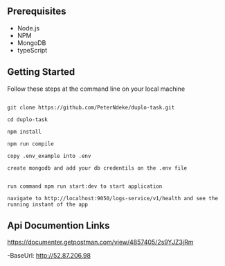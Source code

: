 ## Prerequisites

- Node.js
- NPM
- MongoDB
- typeScript

## Getting Started

Follow these steps at the command line on your local machine

```

git clone https://github.com/PeterNdeke/duplo-task.git

cd duplo-task

npm install

npm run compile

copy .env_example into .env

create mongodb and add your db credentils on the .env file


run command npm run start:dev to start application

navigate to http://localhost:9050/logs-service/v1/health and see the running instant of the app
```

## Api Documention Links

https://documenter.getpostman.com/view/4857405/2s9YJZ3jRm

-BaseUrl: http://52.87.206.98
